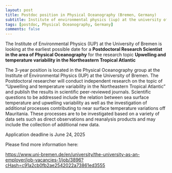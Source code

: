 ```yaml
---
layout: post
title: Postdoc position in Physical Oceanography (Bremen, Germany)
subtitle: Institute of environmental physics (iup) at the university of bremen
tags: [postdoc, Physical Oceanography, Germany]
comments: false
---
```

The Institute of Environmental Physics (IUP) at the University of Bremen is looking at the earliest possible date for a
**Postdoctoral Research Scientist in the area of Physical Oceanography**
for the research topic
**Upwelling and temperature variability in the Northeastern Tropical Atlantic**


The 3-year position is located in the Physical Oceanography group at the Institute of Environmental Physics (IUP) at the University of Bremen. The Postdoctoral researcher will conduct independent research on the topic of “Upwelling and temperature variability in the Northeastern Tropical Atlantic” and publish the results in scientific peer-reviewed journals. Scientific questions to be addressed include the relation between sea surface temperature and upwelling variability as well as the investigation of additional processes contributing to near surface temperature variations off Mauritania. These processes are to be investigated based on a variety of data sets such as direct observations and reanalysis products and may include the collection of additional new data.


Application deadline is June 24, 2025


Please find more information here:

https://www.uni-bremen.de/en/university/the-university-as-an-employer/job-vacancies-1/job/3896?cHash=c91a2cb0fb2ae2542022a73861ed3555



